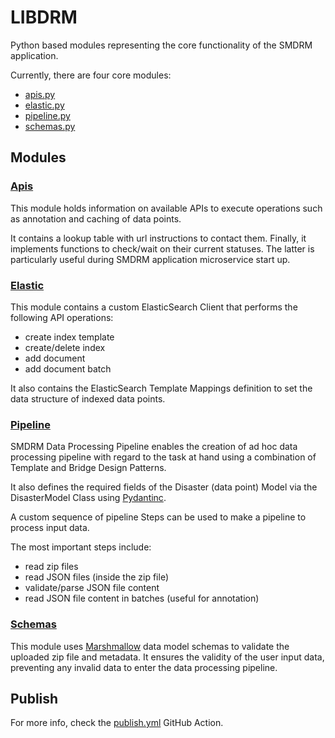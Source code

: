 # LIBDRM

Python based modules representing the core functionality of the SMDRM application.

Currently, there are four core modules:
* [apis.py](src/libdrm/apis.py)
* [elastic.py](src/libdrm/elastic.py)
* [pipeline.py](src/libdrm/pipeline.py)
* [schemas.py](src/libdrm/schemas.py)

## Modules

### [Apis](src/libdrm/apis.py)

This module holds information on available APIs to execute operations such as annotation and caching of data points.

It contains a lookup table with url instructions to contact them. Finally, it implements functions to check/wait on
their current statuses. The latter is particularly useful during SMDRM application microservice start up.

### [Elastic](src/libdrm/elastic.py)

This module contains a custom ElasticSearch Client that performs the following API operations:
* create index template
* create/delete index
* add document
* add document batch

It also contains the ElasticSearch Template Mappings definition to set the data structure of indexed data points.

### [Pipeline](src/libdrm/pipeline.py)

SMDRM Data Processing Pipeline enables the creation of ad hoc data processing pipeline 
with regard to the task at hand using a combination of Template and Bridge Design Patterns.

It also defines the required fields of the Disaster (data point) Model via
the DisasterModel Class using [Pydantinc](https://pydantic-docs.helpmanual.io/).

A custom sequence of pipeline Steps can be used to make a pipeline to process input data.

The most important steps include:
* read zip files
* read JSON files (inside the zip file)
* validate/parse JSON file content
* read JSON file content in batches (useful for annotation)

### [Schemas](src/libdrm/schemas.py)

This module uses [Marshmallow](https://marshmallow.readthedocs.io/en/stable/) data model schemas to validate
the uploaded zip file and metadata.
It ensures the validity of the user input data, preventing any invalid data to enter the data processing pipeline.


## Publish

For more info, check the [publish.yml](../.github/workflows/test_release.yml) GitHub Action.
